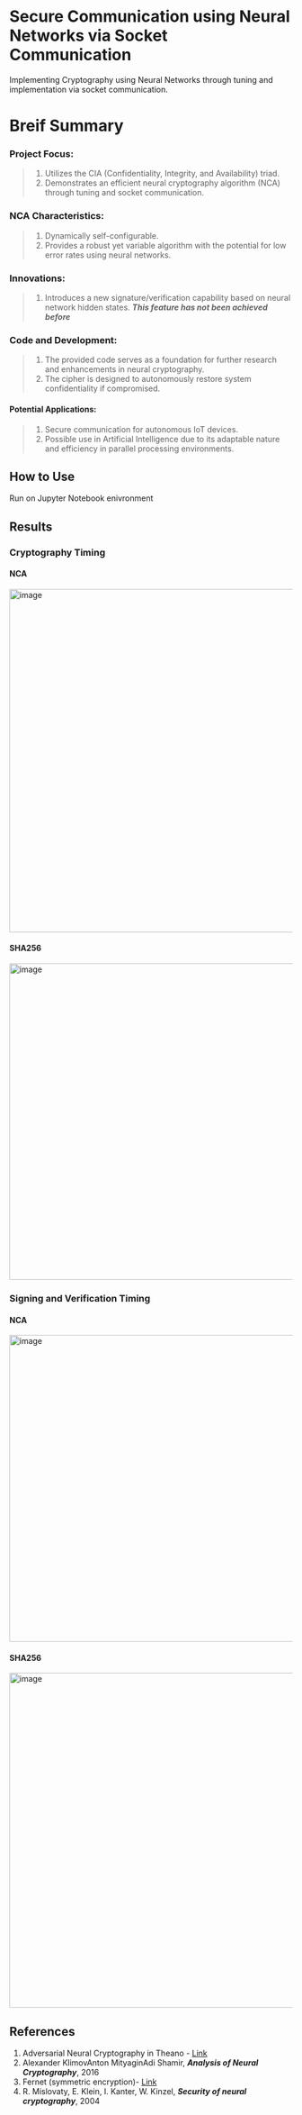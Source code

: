 # Secure Communication using Neural Networks via Socket Communication 
Implementing Cryptography using Neural Networks through tuning and implementation via socket communication. 

# Breif Summary 
### Project Focus:
> 1. Utilizes the CIA (Confidentiality, Integrity, and Availability) triad.
> 2. Demonstrates an efficient neural cryptography algorithm (NCA) through tuning and socket communication.

 ### NCA Characteristics:
> 1. Dynamically self-configurable.
> 2. Provides a robust yet variable algorithm with the potential for low error rates using neural networks.

 ### Innovations:
> 1. Introduces a new signature/verification capability based on neural network hidden states. <strong>*This feature has not been achieved before*</strong>

### Code and Development:
> 1. The provided code serves as a foundation for further research and enhancements in neural cryptography.
> 2. The cipher is designed to autonomously restore system confidentiality if compromised.

#### Potential Applications:
> 1. Secure communication for autonomous IoT devices.
> 2. Possible use in Artificial Intelligence due to its adaptable nature and efficiency in parallel processing environments.

## How to Use
Run on Jupyter Notebook enivronment 

## Results

### Cryptography Timing
#### NCA
<img width="610" alt="image" src="https://github.com/user-attachments/assets/1b72a369-2a62-4fec-9d74-b1d05664791d">

#### SHA256
<img width="562" alt="image" src="https://github.com/user-attachments/assets/3896cc90-b6f8-4cac-be59-d05feb1b3cb7">


### Signing and Verification Timing
#### NCA
<img width="545" alt="image" src="https://github.com/user-attachments/assets/d69dbd77-4b9c-4af1-bfe1-84d7900ff7e5">

#### SHA256
<img width="595" alt="image" src="https://github.com/user-attachments/assets/31444646-52d5-4671-aa08-830a68208c94">

## References
1. Adversarial Neural Cryptography in Theano -  [Link](https://nlml.github.io/neural-networks/adversarialneural-cryptography/)
2. Alexander KlimovAnton MityaginAdi Shamir, ***Analysis of Neural Cryptography***, 2016
3. Fernet (symmetric encryption)- [Link](https://cryptography.io/en/latest/fernet/)
4.  R. Mislovaty, E. Klein, I. Kanter, W. Kinzel, ***Security of neural cryptography***, 2004

